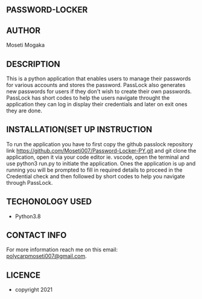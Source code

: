 ## PASSWORD-LOCKER

## AUTHOR

Moseti Mogaka

## DESCRIPTION

This is a python application that enables users to manage their passwords for various accounts and stores the password. PassLock also generates new passwords for users if they don't wish to create their own passwords. PassLock has short codes to help the users navigate throught the application they can log in display their credentials and later on exit ones they are done.

## INSTALLATION(SET UP INSTRUCTION

To run the application you have to first copy the github passlock repository link https://github.com/Moseti007/Password-Locker-PY.git and git clone the application, open it via your code editor ie. vscode, open the terminal and use python3 run.py to initiate the application. Ones the application is up and running you will be prompted to fill in required details to proceed in the Credential check and then followed by short codes to help you navigate through PassLock.

## TECHONOLOGY USED

* Python3.8

## CONTACT INFO

For more information reach me on this email: polycarpmoseti007@gmail.com.

## LICENCE
* copyright 2021
